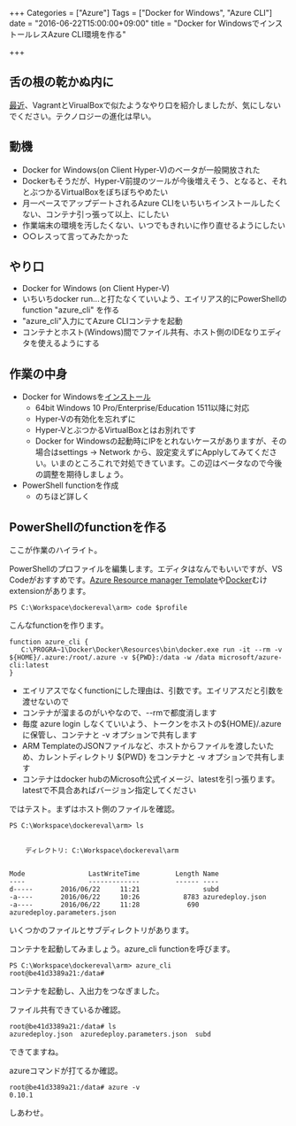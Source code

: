 +++
Categories = ["Azure"]
Tags = ["Docker for Windows", "Azure CLI"]
date = "2016-06-22T15:00:00+09:00"
title = "Docker for WindowsでインストールレスAzure CLI環境を作る"

+++

## 舌の根の乾かぬ内に
[最近](http://torumakabe.github.io/post/azure_osstools_iac/)、VagrantとVirualBoxで似たようなやり口を紹介しましたが、気にしないでください。テクノロジーの進化は早い。

## 動機
* Docker for Windows(on Client Hyper-V)のベータが一般開放された
* Dockerもそうだが、Hyper-V前提のツールが今後増えそう、となると、それとぶつかるVirtualBoxをぼちぼちやめたい
* 月一ペースでアップデートされるAzure CLIをいちいちインストールしたくない、コンテナ引っ張って以上、にしたい
* 作業端末の環境を汚したくない、いつでもきれいに作り直せるようにしたい
* ○○レスって言ってみたかった

## やり口
* Docker for Windows (on Client Hyper-V)
* いちいちdocker run...と打たなくていいよう、エイリアス的にPowerShellのfunction "azure_cli" を作る
* "azure_cli"入力にてAzure CLIコンテナを起動
* コンテナとホスト(Windows)間でファイル共有、ホスト側のIDEなりエディタを使えるようにする

## 作業の中身
* Docker for Windowsを[インストール](https://docs.docker.com/docker-for-windows/)
    * 64bit Windows 10 Pro/Enterprise/Education 1511以降に対応
    * Hyper-Vの有効化を忘れずに
    * Hyper-VとぶつかるVirtualBoxとはお別れです
    * Docker for Windowsの起動時にIPをとれないケースがありますが、その場合はsettings -> Network から、設定変えずにApplyしてみてください。いまのところこれで対処できています。この辺はベータなので今後の調整を期待しましょう。
* PowerShell functionを作成
    * のちほど詳しく

## PowerShellのfunctionを作る
ここが作業のハイライト。

PowerShellのプロファイルを編集します。エディタはなんでもいいですが、VS Codeがおすすめです。[Azure Resource manager Template](https://marketplace.visualstudio.com/items?itemName=msazurermtools.azurerm-vscode-tools)や[Docker](https://marketplace.visualstudio.com/items?itemName=PeterJausovec.vscode-docker)むけextensionがあります。

```
PS C:\Workspace\dockereval\arm> code $profile
```

こんなfunctionを作ります。

```
function azure_cli {
   C:\PROGRA~1\Docker\Docker\Resources\bin\docker.exe run -it --rm -v ${HOME}/.azure:/root/.azure -v ${PWD}:/data -w /data microsoft/azure-cli:latest
}
```

* エイリアスでなくfunctionにした理由は、引数です。エイリアスだと引数を渡せないので
* コンテナが溜まるのがいやなので、--rmで都度消します
* 毎度 azure login しなくていいよう、トークンをホストの${HOME}/.azureに保管し、コンテナと -v オプションで共有します
* ARM TemplateのJSONファイルなど、ホストからファイルを渡したいため、カレントディレクトリ ${PWD} をコンテナと -v オプションで共有します
* コンテナはdocker hubのMicrosoft公式イメージ、latestを引っ張ります。latestで不具合あればバージョン指定してください

ではテスト。まずはホスト側のファイルを確認。

```
PS C:\Workspace\dockereval\arm> ls


    ディレクトリ: C:\Workspace\dockereval\arm


Mode                LastWriteTime         Length Name
----                -------------         ------ ----
d-----       2016/06/22     11:21                subd
-a----       2016/06/22     10:26           8783 azuredeploy.json
-a----       2016/06/22     11:28            690 azuredeploy.parameters.json
```

いくつかのファイルとサブディレクトリがあります。

コンテナを起動してみましょう。azure_cli functionを呼びます。

```
PS C:\Workspace\dockereval\arm> azure_cli
root@be41d3389a21:/data#
```

コンテナを起動し、入出力をつなぎました。

ファイル共有できているか確認。

```
root@be41d3389a21:/data# ls
azuredeploy.json  azuredeploy.parameters.json  subd
```

できてますね。

azureコマンドが打てるか確認。

```
root@be41d3389a21:/data# azure -v
0.10.1
```

しあわせ。